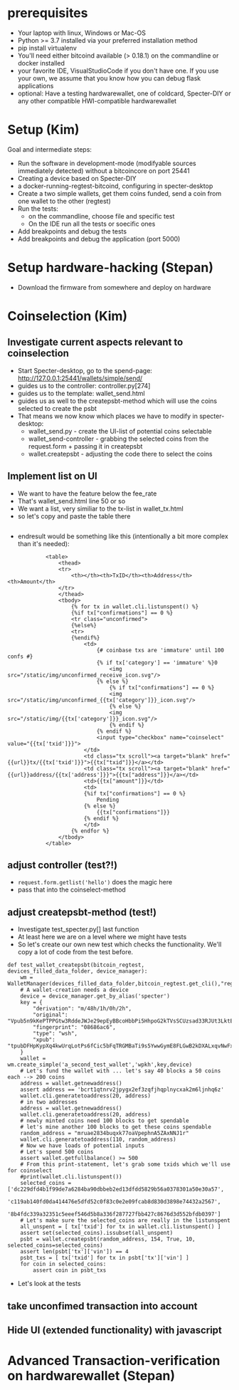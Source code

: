 # prerequisites
* Your laptop with linux, Windows or Mac-OS
* Python >= 3.7 installed via your preferred installation method
* pip install virtualenv
* You'll need either bitcoind available (> 0.18.1) on the commandline or docker installed
* your favorite IDE, VisualStudioCode if you don't have one. If you use your own, we assume that you know how you can debug flask applications
* optional: Have a testing hardwarewallet, one of coldcard, Specter-DIY or any other compatible HWI-compatible hardwarewallet

# Setup (Kim)
Goal and intermediate steps:
* Run the software in development-mode (modifyable sources immediately detected) without a bitcoincore on port 25441
* Creating a device based on Specter-DIY
* a docker-running-regtest-bitcoind, configuring in specter-desktop
* Create a two simple wallets, get them coins funded, send a coin from one wallet to the other (regtest)
* Run the tests:
  * on the commandline, choose file and specific test
  * On the IDE run all the tests or soecific ones
* Add breakpoints and debug the tests
* Add breakpoints and debug the application (port 5000)

# Setup hardware-hacking (Stepan)
* Download the firmware from somewhere and deploy on hardware


# Coinselection (Kim)

## Investigate current aspects relevant to coinselection
* Start Specter-desktop, go to the spend-page: http://127.0.0.1:25441/wallets/simple/send/
* guides us to the controller: controller.py[274]
* guides us to the template: wallet_send.html
* guides us as well to the createpsbt-method which will use the coins selected to create the psbt
* That means we now know which places we have to modify in specter-desktop:
  * wallet_send.py - create the UI-list of potential coins selectable
  * wallet_send-controller - grabbing the selected coins from the request.form + passing it in createpsbt
  * wallet.createpsbt - adjusting the code there to select the coins

## Implement list on UI
* We want to have the feature below the fee_rate
* That's wallet_send.html line 50 or so
* We want a list, very similiar to the tx-list in wallet_tx.html
* so let's copy and paste the table there
```

```
* endresult would be something like this (intentionally a bit more complex than it's needed):

```
			<table>
				<thead>
				<tr>
					<th></th><th>TxID</th><th>Address</th><th>Amount</th>
				</tr>
				</thead>
				<tbody>
					{% for tx in wallet.cli.listunspent() %}
					{%if tx["confirmations"] == 0 %}
					<tr class="unconfirmed">
					{%else%}
					<tr>
					{%endif%}
						<td>
							{# coinbase txs are 'immature' until 100 confs #}
							{% if tx['category'] == 'immature' %}0
								<img src="/static/img/unconfirmed_receive_icon.svg"/>
							{% else %}
								{% if tx["confirmations"] == 0 %}
								<img src="/static/img/unconfirmed_{{tx['category']}}_icon.svg"/>
								{% else %}
								<img src="/static/img/{{tx['category']}}_icon.svg"/>
								{% endif %}
							{% endif %}
							<input type="checkbox" name="coinselect" value="{{tx['txid']}}">
						</td>
						<td class="tx scroll"><a target="blank" href="{{url}}tx/{{tx['txid']}}">{{tx["txid"]}}</a></td>
						<td class="tx scroll"><a target="blank" href="{{url}}address/{{tx['address']}}">{{tx["address"]}}</a></td>
						<td>{{tx["amount"]}}</td>
						<td>
						{%if tx["confirmations"] == 0 %}
							Pending
						{% else %}
							{{tx["confirmations"]}}
						{% endif %}
						</td>
					{% endfor %}
				</tbody>
			</table>

```

## adjust controller (test?!)
* ```request.form.getlist('hello')``` does the magic here
* pass that into the coinselect-method

## adjust createpsbt-method (test!)
* Investigate test_specter.py[] last function
* At least here we are on a level where we might have tests
* So let's create our own new test which checks the functionality. We'll copy a lot of code from the test before.
``` 
def test_wallet_createpsbt(bitcoin_regtest, devices_filled_data_folder, device_manager):
    wm = WalletManager(devices_filled_data_folder,bitcoin_regtest.get_cli(),"regtest")
    # A wallet-creation needs a device
    device = device_manager.get_by_alias('specter')
    key = {
        "derivation": "m/48h/1h/0h/2h",
        "original": "Vpub5n9kKePTPPGtw3RddeJWJe29epEyBBcoHbbPi5HhpoG2kTVsSCUzsad33RJUt3LktEUUPPofcZczuudnwR7ZgkAkT6N2K2Z7wdyjYrVAkXM",
        "fingerprint": "08686ac6",
        "type": "wsh",
        "xpub": "tpubDFHpKypXq4kwUrqLotPs6fCic5bFqTRGMBaTi9s5YwwGymE8FLGwB2kDXALxqvNwFxB1dLWYBmmeFVjmUSdt2AsaQuPmkyPLBKRZW8BGCiL"
    }
    wallet = wm.create_simple('a_second_test_wallet','wpkh',key,device)
    # Let's fund the wallet with ... let's say 40 blocks a 50 coins each --> 200 coins
    address = wallet.getnewaddress()
    assert address == 'bcrt1qtnrv2jpygx2ef3zqfjhqplnycxak2m6ljnhq6z'
    wallet.cli.generatetoaddress(20, address)
    # in two addresses
    address = wallet.getnewaddress()
    wallet.cli.generatetoaddress(20, address)
    # newly minted coins need 100 blocks to get spendable
    # let's mine another 100 blocks to get these coins spendable
    random_address = "mruae2834buqxk77oaVpephnA5ZAxNNJ1r"
    wallet.cli.generatetoaddress(110, random_address)
    # Now we have loads of potential inputs
    # Let's spend 500 coins
    assert wallet.getfullbalance() >= 500
    # From this print-statement, let's grab some txids which we'll use for coinselect
    #print(wallet.cli.listunspent())
    selected_coins = ['dc229dfd4b1f99de7a6284ba90dbbeb2ed13dfdd5829b56a0378301a50e30a57', 
                    'c119ab140fd0da414476e5dfd52c0f83c0e2e09fcab8d830d3898e74432a2567',
                    '8b4fdc339a32351c5eeef546d5b8a336f287727fbb427c8676d3d552bfdb0397']
    # Let's make sure the selected_coins are really in the listunspent
    all_unspent = [ tx['txid'] for tx in wallet.cli.listunspent() ]
    assert set(selected_coins).issubset(all_unspent)
    psbt = wallet.createpsbt(random_address, 154, True, 10, selected_coins=selected_coins)
    assert len(psbt['tx']['vin']) == 4
    psbt_txs = [ tx['txid'] for tx in psbt['tx']['vin'] ]
    for coin in selected_coins:
        assert coin in psbt_txs
``` 
* Let's look at the tests


## take unconfimed transaction into account

## Hide UI (extended functionality) with javascript

# Advanced Transaction-verification on hardwarewallet (Stepan)

